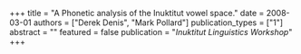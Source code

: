 +++
title = "A Phonetic analysis of the Inuktitut vowel space."
date = 2008-03-01
authors = ["Derek Denis", "Mark Pollard"]
publication_types = ["1"]
abstract = ""
featured = false
publication = "*Inuktitut Linguistics Workshop*"
+++

